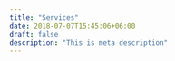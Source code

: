 ```yaml
---
title: "Services"
date: 2018-07-07T15:45:06+06:00
draft: false
description: "This is meta description"
---
```


